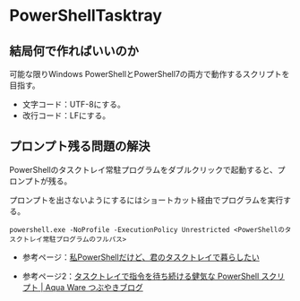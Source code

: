 # PowerShellTasktray

## 結局何で作ればいいのか

可能な限りWindows PowerShellとPowerShell7の両方で動作するスクリプトを目指す。

* 文字コード：UTF-8にする。
* 改行コード：LFにする。

## プロンプト残る問題の解決

PowerShellのタスクトレイ常駐プログラムをダブルクリックで起動すると、プロンプトが残る。

プロンプトを出さないようにするにはショートカット経由でプログラムを実行する。
```リンク先
powershell.exe -NoProfile -ExecutionPolicy Unrestricted <PowerShellのタスクトレイ常駐プログラムのフルパス>
```

* 参考ページ：[私PowerShellだけど、君のタスクトレイで暮らしたい](https://qiita.com/magiclib/items/cc2de9169c781642e52d)


* 参考ページ2：[タスクトレイで指令を待ち続ける健気な PowerShell スクリプト | Aqua Ware つぶやきブログ](https://aquasoftware.net/blog/?p=1244)
